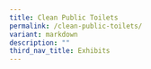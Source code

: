 ```yaml
---
title: Clean Public Toilets
permalink: /clean-public-toilets/
variant: markdown
description: ""
third_nav_title: Exhibits
---
```

